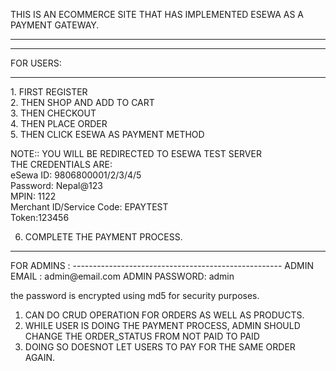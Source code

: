 THIS IS AN ECOMMERCE SITE THAT HAS IMPLEMENTED ESEWA AS A PAYMENT GATEWAY.
<hr>
<hr>
FOR USERS:
<hr>
1. FIRST REGISTER<br>
2. THEN SHOP AND ADD TO CART<br>
3. THEN CHECKOUT<br>
4. THEN PLACE ORDER<br>
5. THEN CLICK ESEWA AS PAYMENT METHOD<br>

   NOTE:: YOU WILL BE REDIRECTED TO ESEWA TEST SERVER<br>
   THE CREDENTIALS ARE:<br>
   eSewa ID: 9806800001/2/3/4/5<br>
   Password: Nepal@123<br>
   MPIN: 1122<br>
   Merchant ID/Service Code: EPAYTEST<br>
   Token:123456<br>

6. COMPLETE THE PAYMENT PROCESS.<br>


<hr>
FOR ADMINS : 
----------------------------------------------------
ADMIN EMAIL : admin@email.com
ADMIN PASSWORD:  admin

the password is encrypted using md5 for security purposes.<br>

1. CAN DO CRUD OPERATION FOR ORDERS AS WELL AS PRODUCTS.<br>
2. WHILE USER IS DOING THE PAYMENT PROCESS, ADMIN SHOULD CHANGE THE ORDER_STATUS FROM NOT PAID TO PAID<br>
3. DOING SO DOESNOT LET USERS TO PAY FOR THE SAME ORDER AGAIN.<br>

